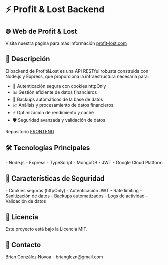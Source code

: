 <h1>⚡ Profit & Lost Backend</h1>

<h2>🌐 Web de Profit & Lost</h2>
Visita nuestra página para más información <a href="https://profit-lost.com" target="_blank" rel="noopener noreferrer">profit-lost.com</a>

<h2>📝 Descripción</h2>
El backend de Profit&Lost es una API RESTful robusta construida con Node.js y Express, que proporciona la infraestructura necesaria para:

- 🔐 Autenticación segura con cookies httpOnly
- 📊 Gestión eficiente de datos financieros
- 💾 Backups automáticos de la base de datos
- 📈 Análisis y procesamiento de datos financieros
- ⚡ Optimización de rendimiento y caché
- 🛡️ Seguridad avanzada y validación de datos

Repositorio <a href="https://github.com/brianglezn/PL-front-v2" target="_blank" rel="noopener noreferrer">FRONTEND</a>

<h2>🛠️ Tecnologías Principales</h2>
- Node.js
- Express
- TypeScript
- MongoDB
- JWT
- Google Cloud Platform

<h2>🔧 Características de Seguridad</h2>
- Cookies seguras (httpOnly)
- Autenticación JWT
- Rate limiting
- Sanitización de datos
- Backups automatizados
- Logs de actividad
- Validación de datos

<h2>📄 Licencia</h2>
Este proyecto está bajo la Licencia MIT.

<h2>📧 Contacto</h2>
Brian González Novoa - brianglezn@gmail.com
